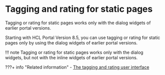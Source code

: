 # Tagging and rating for static pages

Tagging or rating for static pages works only with the dialog widgets of earlier portal versions.

Starting with HCL Portal Version 8.5, you can use tagging or rating for static pages only by using the dialog widgets of earlier portal versions.

!!! note
    Tagging or rating for static pages works only with the dialog widgets, but not with the inline widgets of earlier portal versions.


???+ info "Related information"
    - [The tagging and rating user interface](../tagging_rating/tagging_rating_ui/index.md)

